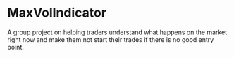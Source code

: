 # MaxVolIndicator
A group project on helping traders understand what happens on the market right now and make them not start their trades if there is no good entry point.
